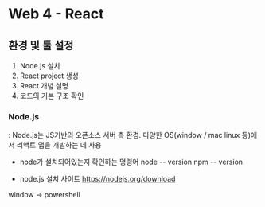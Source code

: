# Web 4 - React

## 환경 및 툴 설정

1. Node.js 설치
2. React project 생성
3. React 개념 설명 
4. 코드의 기본 구조 확인

### Node.js
: Node.js는 JS기반의 오픈소스 서버 측 환경. 다양한 OS(window / mac linux 등)에서 리액트 앱을 개발하는 데 사용

- node가 설치되어있는지 확인하는 명령어
node -- version
npm -- version

- node.js 설치 사이트
https://nodejs.org/download

window -> powershell